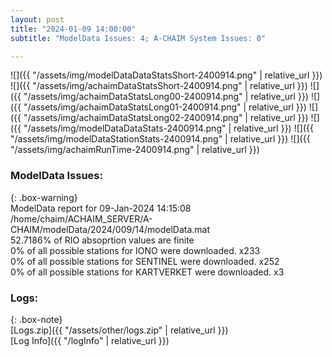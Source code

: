 ```yaml
---
layout: post
title: "2024-01-09 14:00:00"
subtitle: "ModelData Issues: 4; A-CHAIM System Issues: 0"

---
```


![]({{ "/assets/img/modelDataDataStatsShort-2400914.png" | relative_url }})
![]({{ "/assets/img/achaimDataStatsShort-2400914.png" | relative_url }})
![]({{ "/assets/img/achaimDataStatsLong00-2400914.png" | relative_url }})
![]({{ "/assets/img/achaimDataStatsLong01-2400914.png" | relative_url }})
![]({{ "/assets/img/achaimDataStatsLong02-2400914.png" | relative_url }})
![]({{ "/assets/img/modelDataDataStats-2400914.png" | relative_url }})
![]({{ "/assets/img/modelDataStationStats-2400914.png" | relative_url }})
![]({{ "/assets/img/achaimRunTime-2400914.png" | relative_url }})


### ModelData Issues:  
  
{: .box-warning}  
 ModelData report for 09-Jan-2024 14:15:08   
 /home/chaim/ACHAIM_SERVER/A-CHAIM/modelData/2024/009/14/modelData.mat   
 52.7186% of RIO absoprtion values are finite   
 0% of all possible stations for IONO were downloaded. x233   
 0% of all possible stations for SENTINEL were downloaded. x252   
 0% of all possible stations for KARTVERKET were downloaded. x3   
  


### Logs:  
  
{: .box-note}  
[Logs.zip]({{ "/assets/other/logs.zip" | relative_url }})  
[Log Info]({{ "/logInfo" | relative_url }})  
